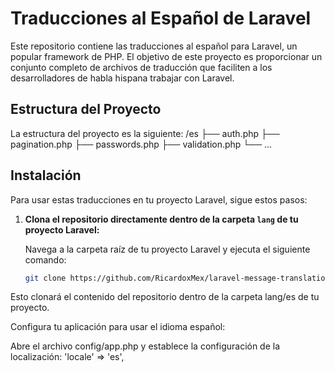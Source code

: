 # Traducciones al Español de Laravel

Este repositorio contiene las traducciones al español para Laravel, un popular framework de PHP. El objetivo de este proyecto es proporcionar un conjunto completo de archivos de traducción que faciliten a los desarrolladores de habla hispana trabajar con Laravel.

## Estructura del Proyecto

La estructura del proyecto es la siguiente:
/es
├── auth.php
├── pagination.php
├── passwords.php
├── validation.php
└── ...


## Instalación

Para usar estas traducciones en tu proyecto Laravel, sigue estos pasos:

1. **Clona el repositorio directamente dentro de la carpeta `lang` de tu proyecto Laravel:**

   Navega a la carpeta raíz de tu proyecto Laravel y ejecuta el siguiente comando:

   ```bash
   git clone https://github.com/RicardoxMex/laravel-message-translation-spanish.git lang/es

Esto clonará el contenido del repositorio dentro de la carpeta lang/es de tu proyecto.

Configura tu aplicación para usar el idioma español:

Abre el archivo config/app.php y establece la configuración de la localización:
'locale' => 'es',



